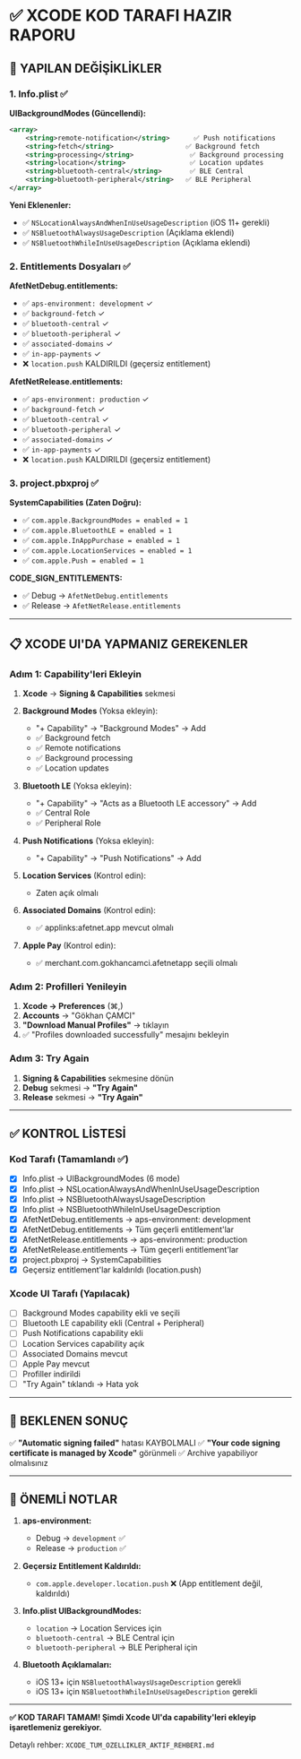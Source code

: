 # ✅ XCODE KOD TARAFI HAZIR RAPORU

## 🎯 YAPILAN DEĞİŞİKLİKLER

### 1. Info.plist ✅

**UIBackgroundModes (Güncellendi):**
```xml
<array>
    <string>remote-notification</string>      ✅ Push notifications
    <string>fetch</string>                  ✅ Background fetch
    <string>processing</string>              ✅ Background processing
    <string>location</string>                ✅ Location updates
    <string>bluetooth-central</string>       ✅ BLE Central
    <string>bluetooth-peripheral</string>   ✅ BLE Peripheral
</array>
```

**Yeni Eklenenler:**
- ✅ `NSLocationAlwaysAndWhenInUseUsageDescription` (iOS 11+ gerekli)
- ✅ `NSBluetoothAlwaysUsageDescription` (Açıklama eklendi)
- ✅ `NSBluetoothWhileInUseUsageDescription` (Açıklama eklendi)

### 2. Entitlements Dosyaları ✅

**AfetNetDebug.entitlements:**
- ✅ `aps-environment: development` ✓
- ✅ `background-fetch` ✓
- ✅ `bluetooth-central` ✓
- ✅ `bluetooth-peripheral` ✓
- ✅ `associated-domains` ✓
- ✅ `in-app-payments` ✓
- ❌ `location.push` KALDIRILDI (geçersiz entitlement)

**AfetNetRelease.entitlements:**
- ✅ `aps-environment: production` ✓
- ✅ `background-fetch` ✓
- ✅ `bluetooth-central` ✓
- ✅ `bluetooth-peripheral` ✓
- ✅ `associated-domains` ✓
- ✅ `in-app-payments` ✓
- ❌ `location.push` KALDIRILDI (geçersiz entitlement)

### 3. project.pbxproj ✅

**SystemCapabilities (Zaten Doğru):**
- ✅ `com.apple.BackgroundModes = enabled = 1`
- ✅ `com.apple.BluetoothLE = enabled = 1`
- ✅ `com.apple.InAppPurchase = enabled = 1`
- ✅ `com.apple.LocationServices = enabled = 1`
- ✅ `com.apple.Push = enabled = 1`

**CODE_SIGN_ENTITLEMENTS:**
- ✅ Debug → `AfetNetDebug.entitlements`
- ✅ Release → `AfetNetRelease.entitlements`

---

## 📋 XCODE UI'DA YAPMANIZ GEREKENLER

### Adım 1: Capability'leri Ekleyin

1. **Xcode** → **Signing & Capabilities** sekmesi

2. **Background Modes** (Yoksa ekleyin):
   - "+ Capability" → "Background Modes" → Add
   - ✅ Background fetch
   - ✅ Remote notifications
   - ✅ Background processing
   - ✅ Location updates

3. **Bluetooth LE** (Yoksa ekleyin):
   - "+ Capability" → "Acts as a Bluetooth LE accessory" → Add
   - ✅ Central Role
   - ✅ Peripheral Role

4. **Push Notifications** (Yoksa ekleyin):
   - "+ Capability" → "Push Notifications" → Add

5. **Location Services** (Kontrol edin):
   - Zaten açık olmalı

6. **Associated Domains** (Kontrol edin):
   - ✅ applinks:afetnet.app mevcut olmalı

7. **Apple Pay** (Kontrol edin):
   - ✅ merchant.com.gokhancamci.afetnetapp seçili olmalı

### Adım 2: Profilleri Yenileyin

1. **Xcode → Preferences** (⌘,)
2. **Accounts** → "Gökhan ÇAMCI"
3. **"Download Manual Profiles"** → tıklayın
4. ✅ "Profiles downloaded successfully" mesajını bekleyin

### Adım 3: Try Again

1. **Signing & Capabilities** sekmesine dönün
2. **Debug** sekmesi → **"Try Again"**
3. **Release** sekmesi → **"Try Again"**

---

## ✅ KONTROL LİSTESİ

### Kod Tarafı (Tamamlandı ✅)
- [x] Info.plist → UIBackgroundModes (6 mode)
- [x] Info.plist → NSLocationAlwaysAndWhenInUseUsageDescription
- [x] Info.plist → NSBluetoothAlwaysUsageDescription
- [x] Info.plist → NSBluetoothWhileInUseUsageDescription
- [x] AfetNetDebug.entitlements → aps-environment: development
- [x] AfetNetDebug.entitlements → Tüm geçerli entitlement'lar
- [x] AfetNetRelease.entitlements → aps-environment: production
- [x] AfetNetRelease.entitlements → Tüm geçerli entitlement'lar
- [x] project.pbxproj → SystemCapabilities
- [x] Geçersiz entitlement'lar kaldırıldı (location.push)

### Xcode UI Tarafı (Yapılacak)
- [ ] Background Modes capability ekli ve seçili
- [ ] Bluetooth LE capability ekli (Central + Peripheral)
- [ ] Push Notifications capability ekli
- [ ] Location Services capability açık
- [ ] Associated Domains mevcut
- [ ] Apple Pay mevcut
- [ ] Profiller indirildi
- [ ] "Try Again" tıklandı → Hata yok

---

## 🎯 BEKLENEN SONUÇ

✅ **"Automatic signing failed"** hatası KAYBOLMALI
✅ **"Your code signing certificate is managed by Xcode"** görünmeli
✅ Archive yapabiliyor olmalısınız

---

## 📝 ÖNEMLİ NOTLAR

1. **aps-environment:**
   - Debug → `development` ✅
   - Release → `production` ✅

2. **Geçersiz Entitlement Kaldırıldı:**
   - `com.apple.developer.location.push` ❌ (App entitlement değil, kaldırıldı)

3. **Info.plist UIBackgroundModes:**
   - `location` → Location Services için
   - `bluetooth-central` → BLE Central için
   - `bluetooth-peripheral` → BLE Peripheral için

4. **Bluetooth Açıklamaları:**
   - iOS 13+ için `NSBluetoothAlwaysUsageDescription` gerekli
   - iOS 13+ için `NSBluetoothWhileInUseUsageDescription` gerekli

---

**✅ KOD TARAFI TAMAM! Şimdi Xcode UI'da capability'leri ekleyip işaretlemeniz gerekiyor.**

Detaylı rehber: `XCODE_TUM_OZELLIKLER_AKTIF_REHBERI.md`


